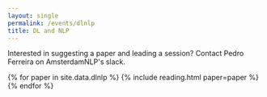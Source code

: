 ```yaml
---
layout: single
permalink: /events/dlnlp
title: DL and NLP 
---
```


Interested in suggesting a paper and leading a session? Contact Pedro Ferreira on AmsterdamNLP's slack.


{% for paper in site.data.dlnlp %}
{% include reading.html paper=paper %}
{% endfor %}


